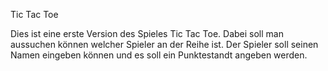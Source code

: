 Tic Tac Toe 

Dies ist eine erste Version des Spieles Tic Tac Toe. 
Dabei soll man aussuchen können welcher Spieler an der Reihe ist. Der Spieler soll seinen Namen eingeben können 
und es soll ein Punktestandt angeben werden. 
